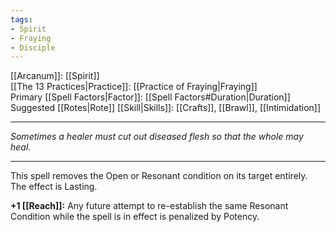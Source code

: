 ```yaml
---
tags:
- Spirit
- Fraying
- Disciple
---
```


[[Arcanum]]: [[Spirit]]\
[[The 13 Practices|Practice]]: [[Practice of Fraying|Fraying]]\
Primary [[Spell Factors|Factor]]: [[Spell Factors#Duration|Duration]]\
Suggested [[Rotes|Rote]] [[Skill|Skills]]: [[Crafts]], [[Brawl]], [[Intimidation]]

---

_Sometimes a healer must cut out diseased flesh so that the whole may heal._

---

This spell removes the Open or Resonant condition on its target entirely. The effect is Lasting.

**+1 [[Reach]]:** Any future attempt to re-establish the same Resonant Condition while the spell is in effect is penalized by Potency.